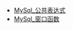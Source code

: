 * [MySql_公共表达式](./Content/Article/数据库/Mysql/MySql_公共表达式.md)
* [MySql_窗口函数](./Content/Article/数据库/Mysql/MySql_窗口函数.md)